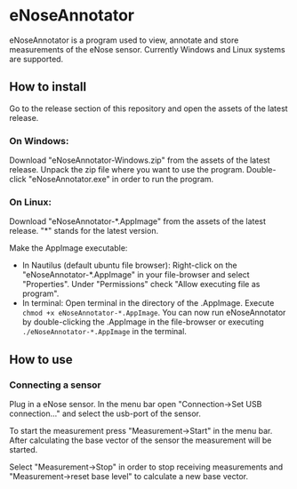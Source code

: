 # eNoseAnnotator

eNoseAnnotator is a program used to view, annotate and store measurements of the eNose sensor. Currently Windows and Linux systems are supported.

## How to install
Go to the release section of this repository and open the assets of the latest release.

### On Windows:
Download "eNoseAnnotator-Windows.zip" from the assets of the latest release.
Unpack the zip file where you want to use the program. Double-click "eNoseAnnotator.exe" in order to run the program.

### On Linux:
Download "eNoseAnnotator-\*.AppImage" from the assets of the latest release. "\*" stands for the latest version.

Make the AppImage executable: 
- In Nautilus (default ubuntu file browser): Right-click on the "eNoseAnnotator-\*.AppImage" in your file-browser and select "Properties". Under "Permissions" check "Allow executing file as program".
- In terminal: Open terminal in the directory of the .AppImage. Execute `chmod +x eNoseAnnotator-*.AppImage`.
You can now run eNoseAnnotator by double-clicking the .AppImage in the file-browser or executing `./eNoseAnnotator-*.AppImage` in the terminal.

## How to use

### Connecting a sensor

Plug in a eNose sensor. In the menu bar open "Connection->Set USB connection..." and select the usb-port of the sensor. 

To start the measurement press "Measurement->Start" in the menu bar. After calculating the base vector of the sensor the measurement will be started. 

Select "Measurement->Stop" in order to stop receiving measurements and "Measurement->reset base level" to calculate a new base vector. 
